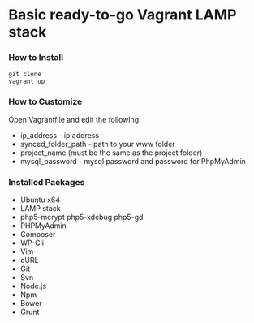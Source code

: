 # Basic ready-to-go Vagrant LAMP stack

### How to Install
    git clone
    vagrant up
    
### How to Customize
Open Vagrantfile and edit the following:
- ip_address - ip address
- synced_folder_path - path to your www folder
- project_name (must be the same as the project folder)
- mysql_password - mysql password and password for PhpMyAdmin

### Installed Packages
- Ubuntu x64
- LAMP stack
- php5-mcrypt php5-xdebug php5-gd 
- PHPMyAdmin
- Composer
- WP-Cli
- Vim
- cURL
- Git
- Svn
- Node.js
- Npm
- Bower
- Grunt
